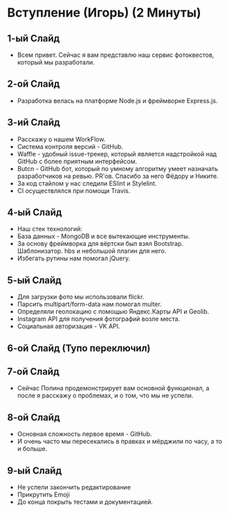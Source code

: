 # Вступление (Игорь) (2 Минуты)

## 1-ый Слайд
- Всем привет. Сейчас я вам представлю наш сервис фотоквестов, который
мы разработали.

## 2-ой Слайд
- Разработка велась на платформе Node.js и фреймворке Express.js.

## 3-ий Слайд
- Расскажу о нашем WorkFlow.
- Система контроля версий - GitHub.
- Waffle - удобный issue-трекер, который является надстройкой над GitHub с более
приятным интерфейсом.
- Butcn - GitHub бот, который по умному алгоритму умеет назначать разработчиков на ревью.
PR'ов. Спасибо за него Фёдору и Никите.
- За код стайлом у нас следили ESlint и Stylelint.
- CI осуществлялся при помощи Travis.

## 4-ый Слайд
- Наш стек технологий:
- База данных - MongoDB и все вытекающие инструменты.
- За основу фреймворка для вёртски был взял Bootstrap. Шаблонизатор.
hbs и небольшой плагин для него.
- Избегать рутины нам помогал jQuery.

## 5-ый Слайд
- Для загрузки фото мы использовали flickr.
- Парсить multipart/form-data нам помогал multer.
- Определяли геолокацию с помощью Яндекс.Карты API и Geolib.
- Instagram API для получения фотографий возле места.
- Социальная авторизация - VK API.

## 6-ой Слайд (Тупо переключил)

## 7-ой Слайд
- Сейчас Полина продемонстрирует вам основной функционал, а после я расскажу
о проблемах, и о том, что мы не успели.

## 8-ой Слайд
- Основная сложность первое время - GitHub.
- И очень часто мы пересекались в правках и мёрджили по часу, а то и больше.

## 9-ый Слайд
- Не успели закончить редактирование
- Прикрутить Emoji
- До конца покрыть тестами и документацией.
